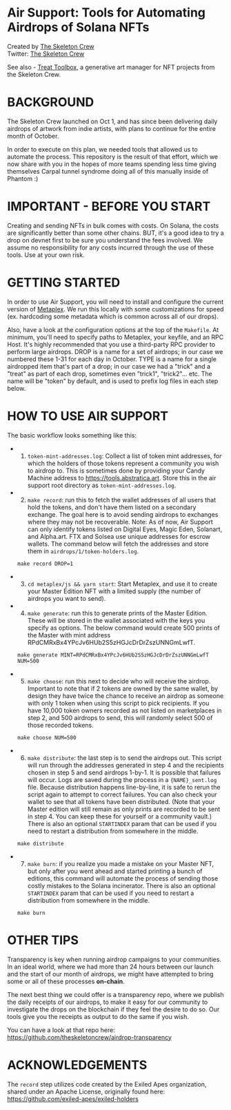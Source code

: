 # Air Support: Tools for Automating Airdrops of Solana NFTs

Created by [The Skeleton Crew](https://skeletoncrew.rip)  
Twitter: [The Skeleton Crew](https://twitter.com/skeletoncrewrip)  

See also - [Treat Toolbox](https://github.com/theskeletoncrew/treat-toolbox), a generative art manager for NFT projects from the Skeleton Crew.


# BACKGROUND

The Skeleton Crew launched on Oct 1, and has since been delivering daily airdrops of artwork from indie artists, with plans to continue for the entire month of October.

In order to execute on this plan, we needed tools that allowed us to automate the process. This repository is the result of that effort, which we now share with you in the hopes of more teams spending less time giving themselves Carpal tunnel syndrome doing all of this manually inside of Phantom :)  


# IMPORTANT - BEFORE YOU START

Creating and sending NFTs in bulk comes with costs. On Solana, the costs are significantly better than some other chains. BUT, it's a good idea to try a drop on devnet first to be sure you understand the fees involved. We assume no responsibility for any costs incurred through the use of these tools. Use at your own risk.  


# GETTING STARTED

In order to use Air Support, you will need to install and configure the current version of [Metaplex](https://github.com/metaplex-foundation/metaplex). We run this locally with some customizations for speed (ex. hardcoding some metadata which is common across all of our drops).  

Also, have a look at the configuration options at the top of the `Makefile`. At minimum, you'll need to specify paths to Metaplex, your keyfile, and an RPC Host. It's highly recommended that you use a third-party RPC provider to perform large airdrops. DROP is a name for a set of airdrops; in our case we numbered these 1-31 for each day in October. TYPE is a name for a single airdropped item that's part of a drop; in our case we had a "trick" and a "treat" as part of each drop, sometimes even "trick1", "trick2"... etc. The name will be "token" by default, and is used to prefix log files in each step below.  


# HOW TO USE AIR SUPPORT

The basic workflow looks something like this:  

- 1. `token-mint-addresses.log`: Collect a list of token mint addresses, for which the holders of those tokens represent a community you wish to airdrop to. This is sometimes done by providing your Candy Machine address to https://tools.abstratica.art. Store this in the air support root directory as `token-mint-addresses.log`.  

- 2. `make record`: run this to fetch the wallet addresses of all users that hold the tokens, and don't have them listed on a secondary exchange. The goal here is to avoid sending airdrops to exchanges where they may not be recoverable. Note: As of now, Air Support can only identify tokens listed on Digital Eyes, Magic Eden, Solanart, and Alpha.art. FTX and Solsea use unique addresses for escrow wallets. The command below will fetch the addresses and store them in `airdrops/1/token-holders.log`.  

  ```make record DROP=1```  

- 3. `cd metaplex/js && yarn start`: Start Metaplex, and use it to create your Master Edition NFT with a limited supply (the number of airdrops you want to send).  

- 4. `make generate`: run this to generate prints of the Master Edition. These will be stored in the wallet associated with the keys you specify as options. The below command would create 500 prints of the Master with mint address RPdCMRxBx4YPcJv6HUb2S5zHGJcDrDrZszUNNGmLwfT.  

  ```make generate MINT=RPdCMRxBx4YPcJv6HUb2S5zHGJcDrDrZszUNNGmLwfT NUM=500```  
    
- 5. `make choose`: run this next to decide who will receive the airdrop. Important to note that if 2 tokens are owned by the same wallet, by design they have twice the chance to receive an airdrop as someone with only 1 token when using this script to pick recipients. If you have 10,000 token owners recorded as not listed on marketplaces in step 2, and 500 airdrops to send, this will randomly select 500 of those recorded tokens.  

  ```make choose NUM=500```  

- 6. `make distribute`: the last step is to send the airdrops out. This script will run through the addresses generated in step 4 and the recipients chosen in step 5 and send airdrops 1-by-1. It is possible that failures will occur. Logs are saved during the process in a `{NAME}_sent.log` file. Because distribution happens line-by-line, it is safe to rerun the script again to attempt to correct failures. You can also check your wallet to see that all tokens have been distributed. (Note that your Master edition will still remain as only prints are recorded to be sent in step 4. You can keep these for yourself or a community vault.) There is also an optional `STARTINDEX` param that can be used if you need to restart a distribution from somewhere in the middle.  

  ```make distribute```  

- 7. `make burn`: if you realize you made a mistake on your Master NFT, but only after you went ahead and started printing a bunch of editions, this command will automate the process of sending those costly mistakes to the Solana incinerator. There is also an optional `STARTINDEX` param that can be used if you need to restart a distribution from somewhere in the middle.  

  ```make burn```  


# OTHER TIPS

Transparency is key when running airdrop campaigns to your communities. In an ideal world, where we had more than 24 hours between our launch and the start of our month of airdrops, we might have attempted to bring some or all of these processes **on-chain**.  

The next best thing we could offer is a transparency repo, where we publish the daily receipts of our airdrops, to make it easy for our community to investigate the drops on the blockchain if they feel the desire to do so. Our tools give you the receipts as output to do the same if you wish.  

You can have a look at that repo here: 
https://github.com/theskeletoncrew/airdrop-transparency  


# ACKNOWLEDGEMENTS

The `record` step utilizes code created by the Exiled Apes organization, shared under an Apache License, originally found here: https://github.com/exiled-apes/exiled-holders  